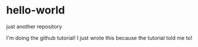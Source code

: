 # hello-world
just another repository


I'm doing the github tutorial!
I just wrote this because the tutorial told me to!
